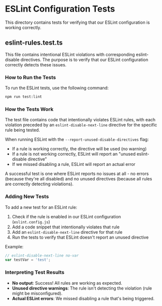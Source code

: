 # ESLint Configuration Tests

This directory contains tests for verifying that our ESLint configuration is working correctly.

## eslint-rules.test.ts

This file contains intentional ESLint violations with corresponding eslint-disable directives. The purpose is to verify that our ESLint configuration correctly detects these issues.

### How to Run the Tests

To run the ESLint tests, use the following command:

```bash
npm run test:lint
```

### How the Tests Work

The test file contains code that intentionally violates ESLint rules, with each violation preceded by an `eslint-disable-next-line` directive for the specific rule being tested.

When running ESLint with the `--report-unused-disable-directives` flag:

- If a rule is working correctly, the directive will be used (no warning)
- If a rule is not working correctly, ESLint will report an "unused eslint-disable directive"
- If we missed disabling a rule, ESLint will report an actual error

A successful test is one where ESLint reports no issues at all - no errors (because they're all disabled) and no unused directives (because all rules are correctly detecting violations).

### Adding New Tests

To add a new test for an ESLint rule:

1. Check if the rule is enabled in our ESLint configuration (`eslint.config.js`)
2. Add a code snippet that intentionally violates that rule
3. Add an `eslint-disable-next-line` directive for that rule
4. Run the tests to verify that ESLint doesn't report an unused directive

Example:

```typescript
// eslint-disable-next-line no-var
var testVar = 'test';
```

### Interpreting Test Results

- **No output**: Success! All rules are working as expected.
- **Unused directive warnings**: The rule isn't detecting the violation (rule might be misconfigured).
- **Actual ESLint errors**: We missed disabling a rule that's being triggered.
